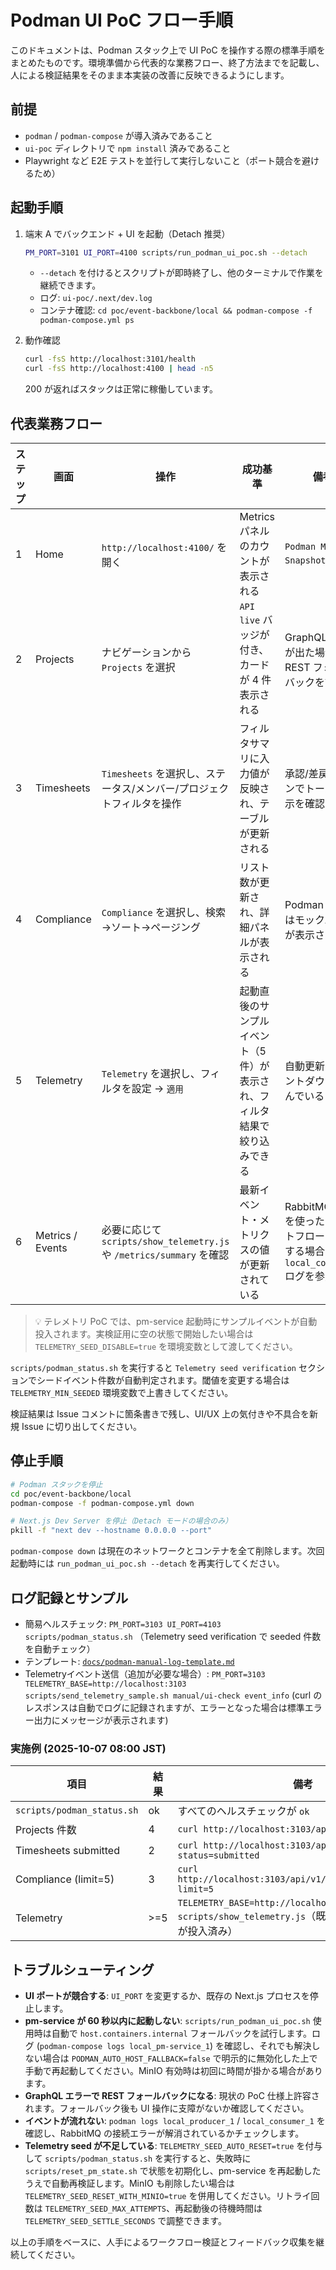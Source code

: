 # Podman UI PoC フロー手順

このドキュメントは、Podman スタック上で UI PoC を操作する際の標準手順をまとめたものです。環境準備から代表的な業務フロー、終了方法までを記載し、人による検証結果をそのまま本実装の改善に反映できるようにします。

## 前提

- `podman` / `podman-compose` が導入済みであること
- `ui-poc` ディレクトリで `npm install` 済みであること
- Playwright など E2E テストを並行して実行しないこと（ポート競合を避けるため）

## 起動手順

1. 端末 A でバックエンド + UI を起動（Detach 推奨）
   ```bash
   PM_PORT=3101 UI_PORT=4100 scripts/run_podman_ui_poc.sh --detach
   ```
   - `--detach` を付けるとスクリプトが即時終了し、他のターミナルで作業を継続できます。
   - ログ: `ui-poc/.next/dev.log`
   - コンテナ確認: `cd poc/event-backbone/local && podman-compose -f podman-compose.yml ps`

2. 動作確認
   ```bash
   curl -fsS http://localhost:3101/health
   curl -fsS http://localhost:4100 | head -n5
   ```
   200 が返ればスタックは正常に稼働しています。

## 代表業務フロー

| ステップ | 画面 | 操作 | 成功基準 | 備考 |
| -------- | ---- | ---- | -------- | ---- |
| 1 | Home | `http://localhost:4100/` を開く | Metrics パネルのカウントが表示される | `Podman Metrics Snapshot` を確認 |
| 2 | Projects | ナビゲーションから `Projects` を選択 | `API live` バッジが付き、カードが 4 件表示される | GraphQL エラーが出た場合は REST フォールバックを許容 |
| 3 | Timesheets | `Timesheets` を選択し、ステータス/メンバー/プロジェクトフィルタを操作 | フィルタサマリに入力値が反映され、テーブルが更新される | 承認/差戻しボタンでトースト表示を確認 |
| 4 | Compliance | `Compliance` を選択し、検索→ソート→ページング | リスト数が更新され、詳細パネルが表示される | Podman 停止時はモックバナーが表示される |
| 5 | Telemetry | `Telemetry` を選択し、フィルタを設定 → `適用` | 起動直後のサンプルイベント（5件）が表示され、フィルタ結果で絞り込みできる | 自動更新のカウントダウンが進んでいること |
| 6 | Metrics / Events | 必要に応じて `scripts/show_telemetry.js` や `/metrics/summary` を確認 | 最新イベント・メトリクスの値が更新されている | RabbitMQ/Redis を使ったイベントフローを確認する場合は `local_consumer` ログを参照 |

> 💡 テレメトリ PoC では、pm-service 起動時にサンプルイベントが自動投入されます。実検証用に空の状態で開始したい場合は `TELEMETRY_SEED_DISABLE=true` を環境変数として渡してください。

`scripts/podman_status.sh` を実行すると `Telemetry seed verification` セクションでシードイベント件数が自動判定されます。閾値を変更する場合は `TELEMETRY_MIN_SEEDED` 環境変数で上書きしてください。

検証結果は Issue コメントに箇条書きで残し、UI/UX 上の気付きや不具合を新規 Issue に切り出してください。

## 停止手順

```bash
# Podman スタックを停止
cd poc/event-backbone/local
podman-compose -f podman-compose.yml down

# Next.js Dev Server を停止（Detach モードの場合のみ）
pkill -f "next dev --hostname 0.0.0.0 --port"
```

`podman-compose down` は現在のネットワークとコンテナを全て削除します。次回起動時には `run_podman_ui_poc.sh --detach` を再実行してください。


## ログ記録とサンプル

- 簡易ヘルスチェック: `PM_PORT=3103 UI_PORT=4103 scripts/podman_status.sh` （Telemetry seed verification で seeded 件数を自動チェック）
- テンプレート: [`docs/podman-manual-log-template.md`](podman-manual-log-template.md)
- Telemetryイベント送信（追加が必要な場合）: `PM_PORT=3103 TELEMETRY_BASE=http://localhost:3103 scripts/send_telemetry_sample.sh manual/ui-check event_info` (curl のレスポンスは自動でログに記録されますが、エラーとなった場合は標準エラー出力にメッセージが表示されます)

### 実施例 (2025-10-07 08:00 JST)
| 項目 | 結果 | 備考 |
| ---- | ---- | ---- |
| `scripts/podman_status.sh` | ok | すべてのヘルスチェックが `ok` |
| Projects 件数 | 4 | `curl http://localhost:3103/api/v1/projects` |
| Timesheets submitted | 2 | `curl http://localhost:3103/api/v1/timesheets?status=submitted` |
| Compliance (limit=5) | 3 | `curl http://localhost:3103/api/v1/compliance/invoices?limit=5` |
| Telemetry | >=5 | `TELEMETRY_BASE=http://localhost:3103 node scripts/show_telemetry.js`（既定でサンプルイベントが投入済み） |

## トラブルシューティング

- **UI ポートが競合する**: `UI_PORT` を変更するか、既存の Next.js プロセスを停止します。
- **pm-service が 60 秒以内に起動しない**: `scripts/run_podman_ui_poc.sh` 使用時は自動で `host.containers.internal` フォールバックを試行します。ログ (`podman-compose logs local_pm-service_1`) を確認し、それでも解決しない場合は `PODMAN_AUTO_HOST_FALLBACK=false` で明示的に無効化した上で手動で再起動してください。MinIO 有効時は初回に時間が掛かる場合があります。
- **GraphQL エラーで REST フォールバックになる**: 現状の PoC 仕様上許容されます。フォールバック後も UI 操作に支障がないか確認してください。
- **イベントが流れない**: `podman logs local_producer_1` / `local_consumer_1` を確認し、RabbitMQ の接続エラーが解消されているかチェックします。
- **Telemetry seed が不足している**: `TELEMETRY_SEED_AUTO_RESET=true` を付与して `scripts/podman_status.sh` を実行すると、失敗時に `scripts/reset_pm_state.sh` で状態を初期化し、pm-service を再起動したうえで自動再検証します。MinIO も削除したい場合は `TELEMETRY_SEED_RESET_WITH_MINIO=true` を併用してください。リトライ回数は `TELEMETRY_SEED_MAX_ATTEMPTS`、再起動後の待機時間は `TELEMETRY_SEED_SETTLE_SECONDS` で調整できます。

以上の手順をベースに、人手によるワークフロー検証とフィードバック収集を継続してください。
